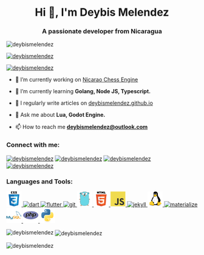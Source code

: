 <h1 align="center">Hi 👋, I'm Deybis Melendez</h1>
<h3 align="center">A passionate developer from Nicaragua</h3>

<p align="left"> <img src="https://komarev.com/ghpvc/?username=deybismelendez&label=Profile%20views&color=0e75b6&style=flat" alt="deybismelendez" /> </p>

<p align="left"> <a href="https://github.com/ryo-ma/github-profile-trophy"><img src="https://github-profile-trophy.vercel.app/?username=deybismelendez" alt="deybismelendez" /></a> </p>

<p align="left"> <a href="https://twitter.com/deybismelendez" target="blank"><img src="https://img.shields.io/twitter/follow/deybismelendez?logo=twitter&style=for-the-badge" alt="deybismelendez" /></a> </p>

- 🔭 I’m currently working on [Nicarao Chess Engine](https://github.com/DeybisMelendez/nicarao)

- 🌱 I’m currently learning **Golang, Node JS, Typescript.**

- 📝 I regularly write articles on [deybismelendez.github.io](deybismelendez.github.io)

- 💬 Ask me about **Lua, Godot Engine.**

- 📫 How to reach me **deybismelendez@outlook.com**

<h3 align="left">Connect with me:</h3>
<p align="left">
<a href="https://twitter.com/deybismelendez" target="blank"><img align="center" src="https://raw.githubusercontent.com/rahuldkjain/github-profile-readme-generator/master/src/images/icons/Social/twitter.svg" alt="deybismelendez" height="30" width="40" /></a>
<a href="https://linkedin.com/in/deybismelendez" target="blank"><img align="center" src="https://raw.githubusercontent.com/rahuldkjain/github-profile-readme-generator/master/src/images/icons/Social/linked-in-alt.svg" alt="deybismelendez" height="30" width="40" /></a>
<a href="https://fb.com/deybismelendez" target="blank"><img align="center" src="https://raw.githubusercontent.com/rahuldkjain/github-profile-readme-generator/master/src/images/icons/Social/facebook.svg" alt="deybismelendez" height="30" width="40" /></a>
<a href="https://instagram.com/deybismelendez" target="blank"><img align="center" src="https://raw.githubusercontent.com/rahuldkjain/github-profile-readme-generator/master/src/images/icons/Social/instagram.svg" alt="deybismelendez" height="30" width="40" /></a>
</p>

<h3 align="left">Languages and Tools:</h3>
<p align="left"> <a href="https://www.w3schools.com/css/" target="_blank" rel="noreferrer"> <img src="https://raw.githubusercontent.com/devicons/devicon/master/icons/css3/css3-original-wordmark.svg" alt="css3" width="40" height="40"/> </a> <a href="https://dart.dev" target="_blank" rel="noreferrer"> <img src="https://www.vectorlogo.zone/logos/dartlang/dartlang-icon.svg" alt="dart" width="40" height="40"/> </a> <a href="https://flutter.dev" target="_blank" rel="noreferrer"> <img src="https://www.vectorlogo.zone/logos/flutterio/flutterio-icon.svg" alt="flutter" width="40" height="40"/> </a> <a href="https://git-scm.com/" target="_blank" rel="noreferrer"> <img src="https://www.vectorlogo.zone/logos/git-scm/git-scm-icon.svg" alt="git" width="40" height="40"/> </a> <a href="https://golang.org" target="_blank" rel="noreferrer"> <img src="https://raw.githubusercontent.com/devicons/devicon/master/icons/go/go-original.svg" alt="go" width="40" height="40"/> </a> <a href="https://www.w3.org/html/" target="_blank" rel="noreferrer"> <img src="https://raw.githubusercontent.com/devicons/devicon/master/icons/html5/html5-original-wordmark.svg" alt="html5" width="40" height="40"/> </a> <a href="https://developer.mozilla.org/en-US/docs/Web/JavaScript" target="_blank" rel="noreferrer"> <img src="https://raw.githubusercontent.com/devicons/devicon/master/icons/javascript/javascript-original.svg" alt="javascript" width="40" height="40"/> </a> <a href="https://jekyllrb.com/" target="_blank" rel="noreferrer"> <img src="https://www.vectorlogo.zone/logos/jekyllrb/jekyllrb-icon.svg" alt="jekyll" width="40" height="40"/> </a> <a href="https://www.linux.org/" target="_blank" rel="noreferrer"> <img src="https://raw.githubusercontent.com/devicons/devicon/master/icons/linux/linux-original.svg" alt="linux" width="40" height="40"/> </a> <a href="https://materializecss.com/" target="_blank" rel="noreferrer"> <img src="https://raw.githubusercontent.com/prplx/svg-logos/5585531d45d294869c4eaab4d7cf2e9c167710a9/svg/materialize.svg" alt="materialize" width="40" height="40"/> </a> <a href="https://www.mysql.com/" target="_blank" rel="noreferrer"> <img src="https://raw.githubusercontent.com/devicons/devicon/master/icons/mysql/mysql-original-wordmark.svg" alt="mysql" width="40" height="40"/> </a> <a href="https://www.php.net" target="_blank" rel="noreferrer"> <img src="https://raw.githubusercontent.com/devicons/devicon/master/icons/php/php-original.svg" alt="php" width="40" height="40"/> </a> <a href="https://www.python.org" target="_blank" rel="noreferrer"> <img src="https://raw.githubusercontent.com/devicons/devicon/master/icons/python/python-original.svg" alt="python" width="40" height="40"/> </a> </p>

<p><img align="left" src="https://github-readme-stats.vercel.app/api/top-langs?username=deybismelendez&show_icons=true&locale=en&layout=compact&hide=html" alt="deybismelendez" /></p>

<p>&nbsp;<img align="center" src="https://github-readme-stats.vercel.app/api?username=deybismelendez&show_icons=true&locale=en" alt="deybismelendez" /></p>

<p><img align="center" src="https://github-readme-streak-stats.herokuapp.com/?user=deybismelendez&" alt="deybismelendez" /></p>

